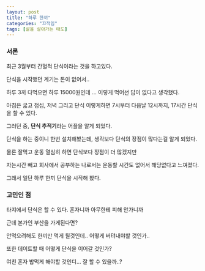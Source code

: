 ```yaml
---
layout: post
title: "하루 한끼"
categories: "끄적임"
tags: [삶을 살아가는 태도]
---
```


### 서론

최근 3월부터 간혈적 단식이라는 것을 하고있다.

단식을 시작했던 계기는 돈이 없어서..

하루 3끼 다먹으면 하루 15000원인데 ... 이렇게 먹어선 답이 없다고 생각했다.

아침은 굶고 점심, 저녁 그리고 단식 이렇게하면 7시부터 다음날 12시까지, 17시간 단식을 할 수 있다.

그러던 중, **단식 추적기**라는 어플을 알게 되었다.

단식을 하는 중이니 한번 설치해봤는데, 생각보다 단식의 장점이 많다는걸 알게 되었다.

물론 잘먹고 운동 열심히 하면 단식보다 장점이 더 많겠지만

자는시간 빼고 회사에서 공부하는 나로서는 운동할 시간도 없어서 해당없다고 느껴졌다.

그래서 일단 하루 한끼 단식을 시작해 봤다.

### 고민인 점 

타지에서 단식은 할 수 있다. 혼자니까 아무한테 피해 안가니까

근데 본가인 부산을 가게된다면?

안먹으려해도 한끼만 먹게 될것인데.. 어떻게 버텨내야할 것인가..

또한 데이트할 때 어떻게 단식을 이어갈 것인가?

여친 혼자 밥먹게 해야할 것인디... 잘 할 수 있을까..?
